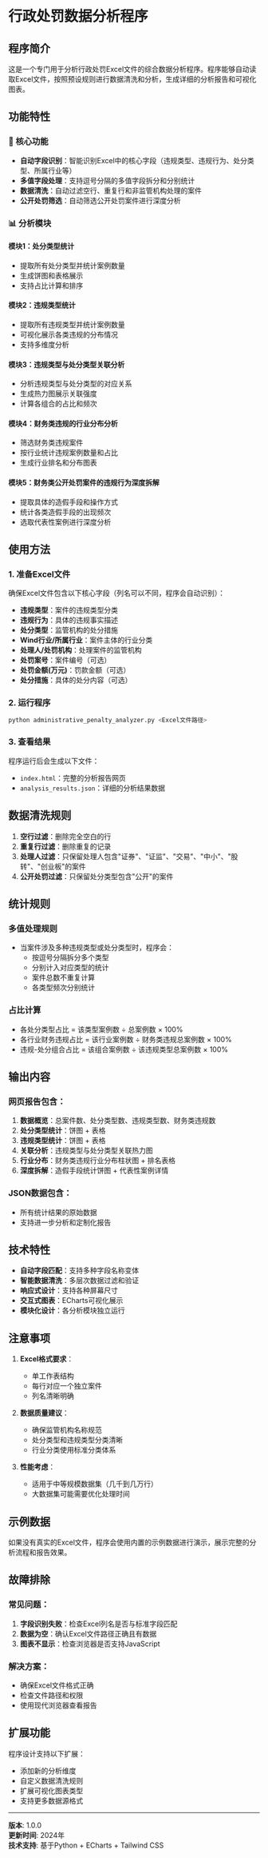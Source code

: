 # 行政处罚数据分析程序

## 程序简介

这是一个专门用于分析行政处罚Excel文件的综合数据分析程序。程序能够自动读取Excel文件，按照预设规则进行数据清洗和分析，生成详细的分析报告和可视化图表。

## 功能特性

### 🎯 核心功能
- **自动字段识别**：智能识别Excel中的核心字段（违规类型、违规行为、处分类型、所属行业等）
- **多值字段处理**：支持逗号分隔的多值字段拆分和分别统计
- **数据清洗**：自动过滤空行、重复行和非监管机构处理的案件
- **公开处罚筛选**：自动筛选公开处罚案件进行深度分析

### 📊 分析模块

#### 模块1：处分类型统计
- 提取所有处分类型并统计案例数量
- 生成饼图和表格展示
- 支持占比计算和排序

#### 模块2：违规类型统计  
- 提取所有违规类型并统计案例数量
- 可视化展示各类违规的分布情况
- 支持多维度分析

#### 模块3：违规类型与处分类型关联分析
- 分析违规类型与处分类型的对应关系
- 生成热力图展示关联强度
- 计算各组合的占比和频次

#### 模块4：财务类违规的行业分布分析
- 筛选财务类违规案件
- 按行业统计违规案例数量和占比
- 生成行业排名和分布图表

#### 模块5：财务类公开处罚案件的违规行为深度拆解
- 提取具体的造假手段和操作方式
- 统计各类造假手段的出现频次
- 选取代表性案例进行深度分析

## 使用方法

### 1. 准备Excel文件
确保Excel文件包含以下核心字段（列名可以不同，程序会自动识别）：

- **违规类型**：案件的违规类型分类
- **违规行为**：具体的违规事实描述
- **处分类型**：监管机构的处分措施
- **Wind行业/所属行业**：案件主体的行业分类
- **处理人/处罚机构**：处理案件的监管机构
- **处罚案号**：案件编号（可选）
- **处罚金额(万元)**：罚款金额（可选）
- **处分措施**：具体的处分内容（可选）

### 2. 运行程序

```bash
python administrative_penalty_analyzer.py <Excel文件路径>
```

### 3. 查看结果
程序运行后会生成以下文件：
- `index.html`：完整的分析报告网页
- `analysis_results.json`：详细的分析结果数据

## 数据清洗规则

1. **空行过滤**：删除完全空白的行
2. **重复行过滤**：删除重复的记录
3. **处理人过滤**：只保留处理人包含"证券"、"证监"、"交易"、"中小"、"股转"、"创业板"的案件
4. **公开处罚过滤**：只保留处分类型包含"公开"的案件

## 统计规则

### 多值处理规则
- 当案件涉及多种违规类型或处分类型时，程序会：
  - 按逗号分隔拆分多个类型
  - 分别计入对应类型的统计
  - 案件总数不重复计算
  - 各类型频次分别统计

### 占比计算
- 各处分类型占比 = 该类型案例数 ÷ 总案例数 × 100%
- 各行业财务违规占比 = 该行业案例数 ÷ 财务类违规总案例数 × 100%
- 违规-处分组合占比 = 该组合案例数 ÷ 该违规类型总案例数 × 100%

## 输出内容

### 网页报告包含：
1. **数据概览**：总案件数、处分类型数、违规类型数、财务类违规数
2. **处分类型统计**：饼图 + 表格
3. **违规类型统计**：饼图 + 表格  
4. **关联分析**：违规类型与处分类型关联热力图
5. **行业分布**：财务类违规行业分布柱状图 + 排名表格
6. **深度拆解**：造假手段统计饼图 + 代表性案例详情

### JSON数据包含：
- 所有统计结果的原始数据
- 支持进一步分析和定制化报告

## 技术特性

- **自动字段匹配**：支持多种字段名称变体
- **智能数据清洗**：多层次数据过滤和验证
- **响应式设计**：支持各种屏幕尺寸
- **交互式图表**：ECharts可视化展示
- **模块化设计**：各分析模块独立运行

## 注意事项

1. **Excel格式要求**：
   - 单工作表结构
   - 每行对应一个独立案件
   - 列名清晰明确

2. **数据质量建议**：
   - 确保监管机构名称规范
   - 处分类型和违规类型分类清晰
   - 行业分类使用标准分类体系

3. **性能考虑**：
   - 适用于中等规模数据集（几千到几万行）
   - 大数据集可能需要优化处理时间

## 示例数据

如果没有真实的Excel文件，程序会使用内置的示例数据进行演示，展示完整的分析流程和报告效果。

## 故障排除

### 常见问题：
1. **字段识别失败**：检查Excel列名是否与标准字段匹配
2. **数据为空**：确认Excel文件路径正确且有数据
3. **图表不显示**：检查浏览器是否支持JavaScript

### 解决方案：
- 确保Excel文件格式正确
- 检查文件路径和权限
- 使用现代浏览器查看报告

## 扩展功能

程序设计支持以下扩展：
- 添加新的分析维度
- 自定义数据清洗规则
- 扩展可视化图表类型
- 支持更多数据源格式

---

**版本**: 1.0.0  
**更新时间**: 2024年  
**技术支持**: 基于Python + ECharts + Tailwind CSS